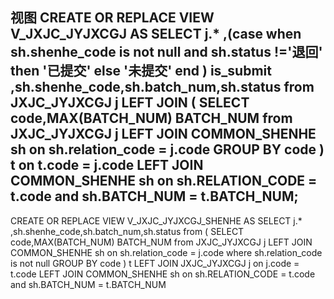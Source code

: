 **视图**
CREATE OR REPLACE VIEW V_JXJC_JYJXCGJ AS 
SELECT j.*
,(case when sh.shenhe_code is not null and sh.status !='退回' then '已提交' else '未提交' end ) is_submit
,sh.shenhe_code,sh.batch_num,sh.status
from JXJC_JYJXCGJ j 
LEFT JOIN (
	SELECT code,MAX(BATCH_NUM) BATCH_NUM
	from JXJC_JYJXCGJ j
	LEFT JOIN COMMON_SHENHE sh on sh.relation_code = j.code
	GROUP BY code
 ) t on t.code = j.code
LEFT JOIN COMMON_SHENHE sh on sh.RELATION_CODE = t.code and sh.BATCH_NUM = t.BATCH_NUM;
--
CREATE OR REPLACE VIEW V_JXJC_JYJXCGJ_SHENHE AS 
SELECT j.*
,sh.shenhe_code,sh.batch_num,sh.status
from (
	SELECT code,MAX(BATCH_NUM) BATCH_NUM
	from JXJC_JYJXCGJ j
	LEFT JOIN COMMON_SHENHE sh on sh.relation_code = j.code
	where sh.relation_code is not null
	GROUP BY code
 ) t 
LEFT JOIN JXJC_JYJXCGJ j on j.code = t.code
LEFT JOIN COMMON_SHENHE sh on sh.RELATION_CODE = t.code and sh.BATCH_NUM = t.BATCH_NUM